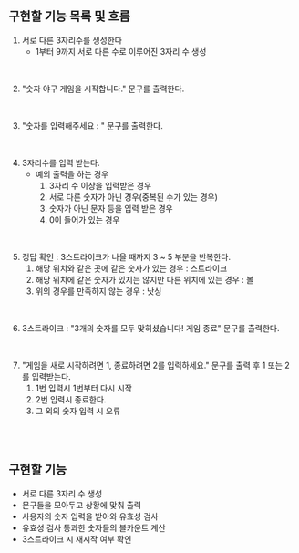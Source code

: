 ## 구현할 기능 목록 및 흐름
1. 서로 다른 3자리수를 생성한다
    - 1부터 9까지 서로 다른 수로 이루어진 3자리 수 생성

<br/>

2. "숫자 야구 게임을 시작합니다." 문구를 출력한다.

<br/>

3. "숫자를 입력해주세요 : " 문구를 출력한다.

<br/>

4. 3자리수를 입력 받는다.
    - 예외 출력을 하는 경우
        1. 3자리 수 이상을 입력받은 경우
        2. 서로 다른 숫자가 아닌 경우(중복된 수가 있는 경우)
        3. 숫자가 아닌 문자 등을 입력 받은 경우
        4. 0이 들어가 있는 경우 

<br/>

5. 정답 확인 : 3스트라이크가 나올 때까지 3 ~ 5 부분을 반복한다.
    1. 해당 위치와 같은 곳에 같은 숫자가 있는 경우 : 스트라이크
    2. 해당 위치에 같은 숫자가 있지는 않지만 다른 위치에 있는 경우 : 볼
    3. 위의 경우를 만족하지 않는 경우 : 낫싱

<br/>

6. 3스트라이크 : "3개의 숫자를 모두 맞히셨습니다! 게임 종료" 문구를 출력한다.

<br/>

7. "게임을 새로 시작하려면 1, 종료하려면 2를 입력하세요." 문구를 출력 후 1 또는 2를 입력받는다.
    1. 1번 입력시 1번부터 다시 시작
    2. 2번 입력시 종료한다.
    3. 그 외의 숫자 입력 시 오류

<br/>
<br/>

## 구현할 기능
* 서로 다른 3자리 수 생성
* 문구들을 모아두고 상황에 맞춰 출력
* 사용자의 숫자 입력을 받아와 유효성 검사
* 유효성 검사 통과한 숫자들의 볼카운트 계산
* 3스트라이크 시 재시작 여부 확인
